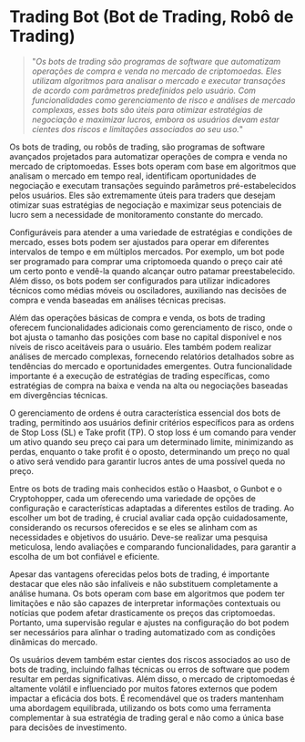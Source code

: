 # Trading Bot (Bot de Trading, Robô de Trading)

>"*Os bots de trading são programas de software que automatizam operações de compra e venda no mercado de criptomoedas. Eles utilizam algoritmos para analisar o mercado e executar transações de acordo com parâmetros predefinidos pelo usuário. Com funcionalidades como gerenciamento de risco e análises de mercado complexas, esses bots são úteis para otimizar estratégias de negociação e maximizar lucros, embora os usuários devam estar cientes dos riscos e limitações associados ao seu uso.*"

Os bots de trading, ou robôs de trading, são programas de software avançados projetados para automatizar operações de compra e venda no mercado de criptomoedas. Esses bots operam com base em algoritmos que analisam o mercado em tempo real, identificam oportunidades de negociação e executam transações seguindo parâmetros pré-estabelecidos pelos usuários. Eles são extremamente úteis para traders que desejam otimizar suas estratégias de negociação e maximizar seus potenciais de lucro sem a necessidade de monitoramento constante do mercado.

Configuráveis para atender a uma variedade de estratégias e condições de mercado, esses bots podem ser ajustados para operar em diferentes intervalos de tempo e em múltiplos mercados. Por exemplo, um bot pode ser programado para comprar uma criptomoeda quando o preço cair até um certo ponto e vendê-la quando alcançar outro patamar preestabelecido. Além disso, os bots podem ser configurados para utilizar indicadores técnicos como médias móveis ou osciladores, auxiliando nas decisões de compra e venda baseadas em análises técnicas precisas.

Além das operações básicas de compra e venda, os bots de trading oferecem funcionalidades adicionais como gerenciamento de risco, onde o bot ajusta o tamanho das posições com base no capital disponível e nos níveis de risco aceitáveis para o usuário. Eles também podem realizar análises de mercado complexas, fornecendo relatórios detalhados sobre as tendências do mercado e oportunidades emergentes. Outra funcionalidade importante é a execução de estratégias de trading específicas, como estratégias de compra na baixa e venda na alta ou negociações baseadas em divergências técnicas.

O gerenciamento de ordens é outra característica essencial dos bots de trading, permitindo aos usuários definir critérios específicos para as ordens de Stop Loss (SL) e Take profit (TP). O stop loss é um comando para vender um ativo quando seu preço cai para um determinado limite, minimizando as perdas, enquanto o take profit é o oposto, determinando um preço no qual o ativo será vendido para garantir lucros antes de uma possível queda no preço.

Entre os bots de trading mais conhecidos estão o Haasbot, o Gunbot e o Cryptohopper, cada um oferecendo uma variedade de opções de configuração e características adaptadas a diferentes estilos de trading. Ao escolher um bot de trading, é crucial avaliar cada opção cuidadosamente, considerando os recursos oferecidos e se eles se alinham com as necessidades e objetivos do usuário. Deve-se realizar uma pesquisa meticulosa, lendo avaliações e comparando funcionalidades, para garantir a escolha de um bot confiável e eficiente.

Apesar das vantagens oferecidas pelos bots de trading, é importante destacar que eles não são infalíveis e não substituem completamente a análise humana. Os bots operam com base em algoritmos que podem ter limitações e não são capazes de interpretar informações contextuais ou notícias que podem afetar drasticamente os preços das criptomoedas. Portanto, uma supervisão regular e ajustes na configuração do bot podem ser necessários para alinhar o trading automatizado com as condições dinâmicas do mercado.

Os usuários devem também estar cientes dos riscos associados ao uso de bots de trading, incluindo falhas técnicas ou erros de software que podem resultar em perdas significativas. Além disso, o mercado de criptomoedas é altamente volátil e influenciado por muitos fatores externos que podem impactar a eficácia dos bots. É recomendável que os traders mantenham uma abordagem equilibrada, utilizando os bots como uma ferramenta complementar à sua estratégia de trading geral e não como a única base para decisões de investimento.
